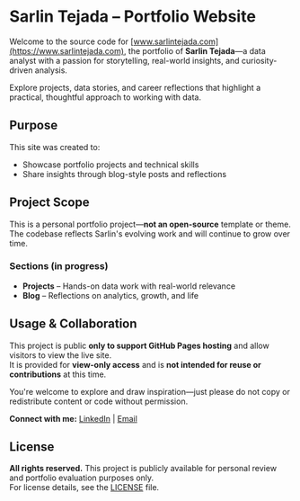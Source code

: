 # Sarlin Tejada – Portfolio Website

Welcome to the source code for [www.sarlintejada.com](https://www.sarlintejada.com), the portfolio of **Sarlin Tejada**—a data analyst with a passion for storytelling, real-world insights, and curiosity-driven analysis.

Explore projects, data stories, and career reflections that highlight a practical, thoughtful approach to working with data.

## Purpose

This site was created to:
- Showcase portfolio projects and technical skills
- Share insights through blog-style posts and reflections

## Project Scope

This is a personal portfolio  project—**not an open-source** template or theme. The codebase reflects Sarlin's evolving work and will continue to grow over time.

### Sections (in progress)
- **Projects** – Hands-on data work with real-world relevance
- **Blog** – Reflections on analytics, growth, and life

## Usage & Collaboration

This project is public **only to support GitHub Pages hosting** and allow visitors to view the live site.  
It is provided for **view-only access** and is **not intended for reuse or contributions** at this time.

You're welcome to explore and draw inspiration—just please do not copy or redistribute content or code without permission.

**Connect with me:** [LinkedIn](https://www.linkedin.com/in/sarlin-tejada) | [Email](mailto:sarlin.tejada@gmail.com)

## License
**All rights reserved.** This project is publicly available for personal review and portfolio evaluation purposes only.  
For license details, see the [LICENSE](./LICENSE) file.

